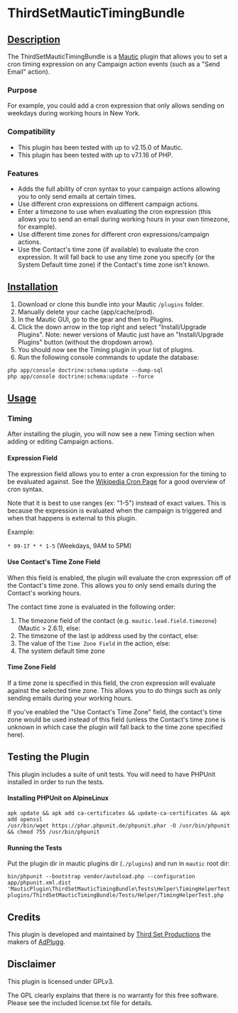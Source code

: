 # ThirdSetMauticTimingBundle

## [Description](id:description)
The ThirdSetMauticTimingBundle is a [Mautic](http://www.mautic.org) plugin that allows you to set a cron timing expression on any Campaign action events (such as a "Send Email" action).

### Purpose
For example, you could add a cron expression that only allows sending on weekdays during working hours in New York.

### Compatibility
 * This plugin has been tested with up to v2.15.0 of Mautic.
 * This plugin has been tested with up to v7.1.16 of PHP.

### Features
 * Adds the full ability of cron syntax to your campaign actions allowing you to only send emails at certain times.
 * Use different cron expressions on different campaign actions.
 * Enter a timezone to use when evaluating the cron expression (this allows you to send an email during working hours in your own timezone, for example).
 * Use different time zones for different cron expressions/campaign actions.
 * Use the Contact's time zone (if available) to evaluate the cron expression. It will fall back to use any time zone you specify (or the System Default time zone) if the Contact's time zone isn't known.


## [Installation](id:installation)
1. Download or clone this bundle into your Mautic `/plugins` folder.
2. Manually delete your cache (app/cache/prod).
3. In the Mautic GUI, go to the gear and then to Plugins.
4. Click the down arrow in the top right and select "Install/Upgrade Plugins". 
   Note: newer versions of Mautic just have an "Install/Upgrade Plugins" button
  (without the dropdown arrow).
5. You should now see the Timing plugin in your list of plugins.
6. Run the following console commands to update the database:

```
php app/console doctrine:schema:update --dump-sql
php app/console doctrine:schema:update --force
```

## [Usage](id:usage)

### Timing

After installing the plugin, you will now see a new Timing section when adding or editing Campaign actions.

#### Expression Field

The expression field allows you to enter a cron expression for the timing to be evaluated against. See the [Wikipedia Cron Page](https://en.wikipedia.org/wiki/Cron) for a good overview of cron syntax.

Note that it is best to use ranges (ex: "1-5") instead of exact values. This is because the expression is evaluated when the campaign is triggered and when that happens is external to this plugin.

Example:

`* 09-17 * * 1-5` (Weekdays, 9AM to 5PM)

#### Use Contact's Time Zone Field

When this field is enabled, the plugin will evaluate the cron expression off of the Contact's time zone.  This allows you to only send emails during the Contact's working hours.

The contact time zone is evaluated in the following order: 
1. The timezone field of the contact (e.g. `mautic.lead.field.timezone`) (Mautic > 2.6.1), else:
2. The timezone of the last ip address used by the contact, else:
3. The value of the `Time Zone Field` in the action, else:
4. The system default time zone

#### Time Zone Field

If a time zone is specified in this field, the cron expression will evaluate against the selected time zone.  This allows you to do things such as only sending emails during your working hours.

If you've enabled the "Use Contact's Time Zone" field, the contact's time zone would be used instead of this field (unless the Contact's time zone is unknown in which case the plugin will fall back to the time zone specified here).
  
## Testing the Plugin

This plugin includes a suite of unit tests. You will need to have PHPUnit installed in order to run the tests.

#### Installing PHPUnit on AlpineLinux

```
apk update && apk add ca-certificates && update-ca-certificates && apk add openssl
/usr/bin/wget https://phar.phpunit.de/phpunit.phar -O /usr/bin/phpunit && chmod 755 /usr/bin/phpunit
```

#### Running the Tests

Put the plugin dir in mautic plugins dir (`./plugins`) and run in `mautic` root dir:

```
bin/phpunit --bootstrap vendor/autoload.php --configuration app/phpunit.xml.dist 'MauticPlugin\ThirdSetMauticTimingBundle\Tests\Helper\TimingHelperTest' plugins/ThirdSetMauticTimingBundle/Tests/Helper/TimingHelperTest.php 
```

## Credits

This plugin is developed and maintained by [Third Set Productions](http://www.thirdset.com) the makers of [AdPlugg](http://www.adplugg.com).

## Disclaimer

This plugin is licensed under GPLv3. 

The GPL clearly explains that there is no warranty for this free software. Please see the included license.txt file for details.
